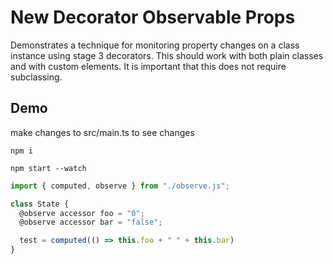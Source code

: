 # New Decorator Observable Props

Demonstrates a technique for monitoring property changes on a class instance using stage 3 decorators.
This should work with both plain classes and with custom elements. It is important that this does not require subclassing.

## Demo

make changes to src/main.ts to see changes

```shell
npm i
```

```shell
npm start --watch
```

```ts
import { computed, observe } from "./observe.js";

class State {
  @observe accessor foo = "0";
  @observe accessor bar = "false";

  test = computed(() => this.foo + " " + this.bar)
}
```
